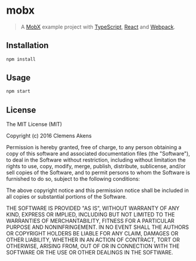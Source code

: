 # mobx

> A [MobX](https://mobxjs.github.io/mobx/index.html) example project with [TypeScript](https://www.typescriptlang.org/docs/tutorial.html), [React](https://facebook.github.io/react/docs/getting-started.html) and [Webpack](https://webpack.github.io/docs/).

## Installation

```sh
npm install
```

## Usage

```sh
npm start
```

## License

The MIT License (MIT)

Copyright (c) 2016 Clemens Akens

Permission is hereby granted, free of charge, to any person obtaining a copy
of this software and associated documentation files (the "Software"), to deal
in the Software without restriction, including without limitation the rights
to use, copy, modify, merge, publish, distribute, sublicense, and/or sell
copies of the Software, and to permit persons to whom the Software is
furnished to do so, subject to the following conditions:

The above copyright notice and this permission notice shall be included in all
copies or substantial portions of the Software.

THE SOFTWARE IS PROVIDED "AS IS", WITHOUT WARRANTY OF ANY KIND, EXPRESS OR
IMPLIED, INCLUDING BUT NOT LIMITED TO THE WARRANTIES OF MERCHANTABILITY,
FITNESS FOR A PARTICULAR PURPOSE AND NONINFRINGEMENT. IN NO EVENT SHALL THE
AUTHORS OR COPYRIGHT HOLDERS BE LIABLE FOR ANY CLAIM, DAMAGES OR OTHER
LIABILITY, WHETHER IN AN ACTION OF CONTRACT, TORT OR OTHERWISE, ARISING FROM,
OUT OF OR IN CONNECTION WITH THE SOFTWARE OR THE USE OR OTHER DEALINGS IN THE
SOFTWARE.
